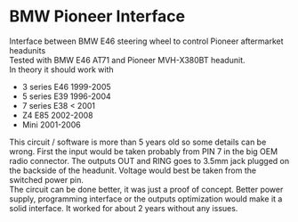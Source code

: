 # BMW Pioneer Interface

Interface between BMW E46 steering wheel to control Pioneer aftermarket headunits  
Tested with BMW E46 AT71 and Pioneer MVH-X380BT headunit.  
In theory it should work with  
- 3 series E46 1999-2005
- 5 series E39 1996-2004
- 7 series E38 < 2001
- Z4 E85 2002-2008
- Mini 2001-2006


This circuit / software is more than 5 years old so some details can be wrong. First the input would be taken probably from PIN 7 in the big OEM radio connector. The outputs OUT and RING goes to 3.5mm jack plugged on the backside of the headunit. Voltage would best be taken from the switched power pin.  
The circuit can be done better, it was just a proof of concept. Better power supply, programming interface or the outputs optimization would make it a solid interface. It worked for about 2 years without any issues.
